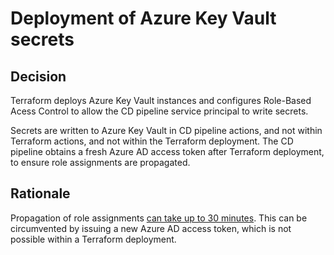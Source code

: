 # Deployment of Azure Key Vault secrets

## Decision

Terraform deploys Azure Key Vault instances and configures Role-Based Acess Control to allow the CD pipeline service principal to write secrets.

Secrets are written to Azure Key Vault in CD pipeline actions, and not within Terraform actions, and not within the Terraform deployment. The CD pipeline obtains a fresh Azure AD access token after Terraform deployment, to ensure role assignments are propagated.

## Rationale

Propagation of role assignments [can take up to 30 minutes](https://docs.microsoft.com/en-us/azure/role-based-access-control/troubleshooting#role-assignment-changes-are-not-being-detected). This can be circumvented by issuing a new Azure AD access token, which is not possible within a Terraform deployment.
